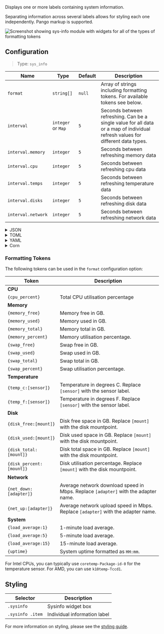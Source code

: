 Displays one or more labels containing system information. 

Separating information across several labels allows for styling each one independently. 
Pango markup is supported.

![Screenshot showing sys-info module with widgets for all of the types of formatting tokens](https://user-images.githubusercontent.com/5057870/196059090-4056d083-69f0-4e6f-9673-9e35dc29d9f0.png)


## Configuration

> Type: `sys_info`

| Name               | Type               | Default | Description                                                                                                                    |
|--------------------|--------------------|---------|--------------------------------------------------------------------------------------------------------------------------------|
| `format`           | `string[]`         | `null`  | Array of strings including formatting tokens. For available tokens see below.                                                  |
| `interval`         | `integer` or `Map` | `5`     | Seconds between refreshing. Can be a single value for all data or a map of individual refresh values for different data types. |
| `interval.memory`  | `integer`          | `5`     | Seconds between refreshing memory data                                                                                         |
| `interval.cpu`     | `integer`          | `5`     | Seconds between refreshing cpu data                                                                                            |
| `interval.temps`   | `integer`          | `5`     | Seconds between refreshing temperature data                                                                                    |
| `interval.disks`   | `integer`          | `5`     | Seconds between refreshing disk data                                                                                           |
| `interval.network` | `integer`          | `5`     | Seconds between refreshing network data                                                                                        |

<details>
<summary>JSON</summary>

```json
{
  "end": [
    {
      "format": [
        " {cpu_percent}% | {temp_c:k10temp-Tccd1}°C",
        " {memory_used} / {memory_total} GB ({memory_percent}%)",
        "| {swap_used} / {swap_total} GB ({swap_percent}%)",
        "󰋊 {disk_used:/} / {disk_total:/} GB ({disk_percent:/}%)",
        "󰓢 {net_down:enp39s0} / {net_up:enp39s0} Mbps",
        "󰖡 {load_average:1} | {load_average:5} | {load_average:15}",
        "󰥔 {uptime}"
      ],
      "interval": {
        "cpu": 1,
        "disks": 300,
        "memory": 30,
        "networks": 3,
        "temps": 5
      },
      "type": "sys_info"
    }
  ]
}
```

</details>

<details>
<summary>TOML</summary>

```toml
[[end]]
type = 'sys_info'
format = [
    ' {cpu_percent}% | {temp_c:k10temp-Tccd1}°C',
    ' {memory_used} / {memory_total} GB ({memory_percent}%)',
    '| {swap_used} / {swap_total} GB ({swap_percent}%)',
    '󰋊 {disk_used:/} / {disk_total:/} GB ({disk_percent:/}%)',
    '󰓢 {net_down:enp39s0} / {net_up:enp39s0} Mbps',
    '󰖡 {load_average:1} | {load_average:5} | {load_average:15}',
    '󰥔 {uptime}',
]

[end.interval]
cpu = 1
disks = 300
memory = 30
networks = 3
temps = 5


```

</details>

<details>
<summary>YAML</summary>

```yaml
end:
- format:
  - ' {cpu_percent}% | {temp_c:k10temp-Tccd1}°C'
  - ' {memory_used} / {memory_total} GB ({memory_percent}%)'
  - '| {swap_used} / {swap_total} GB ({swap_percent}%)'
  - '󰋊 {disk_used:/} / {disk_total:/} GB ({disk_percent:/}%)'
  - '󰓢 {net_down:enp39s0} / {net_up:enp39s0} Mbps'
  - '󰖡 {load_average:1} | {load_average:5} | {load_average:15}'
  - '󰥔 {uptime}'
  interval:
    cpu: 1
    disks: 300
    memory: 30
    networks: 3
    temps: 5
  type: sys_info
```

</details>

<details>
<summary>Corn</summary>

```corn
{
  end = [
    {
      type = "sys_info"

      interval.memory = 30
      interval.cpu = 1
      interval.temps = 5
      interval.disks = 300
      interval.networks = 3

      format = [
        " {cpu_percent}% | {temp_c:k10temp-Tccd1}°C"
        " {memory_used} / {memory_total} GB ({memory_percent}%)"
        "| {swap_used} / {swap_total} GB ({swap_percent}%)"
        "󰋊 {disk_used:/} / {disk_total:/} GB ({disk_percent:/}%)"
        "󰓢 {net_down:enp39s0} / {net_up:enp39s0} Mbps"
        "󰖡 {load_average:1} | {load_average:5} | {load_average:15}"
        "󰥔 {uptime}"
      ]
    }
  ]
}
```

</details>

### Formatting Tokens

The following tokens can be used in the `format` configuration option:

| Token                    | Description                                                                        |
|--------------------------|------------------------------------------------------------------------------------|
| **CPU**                  |                                                                                    |
| `{cpu_percent}`          | Total CPU utilisation percentage                                                   |
| **Memory**               |                                                                                    |
| `{memory_free}`          | Memory free in GB.                                                                 |
| `{memory_used}`          | Memory used in GB.                                                                 |
| `{memory_total}`         | Memory total in GB.                                                                |
| `{memory_percent}`       | Memory utilisation percentage.                                                     |
| `{swap_free}`            | Swap free in GB.                                                                   |
| `{swap_used}`            | Swap used in GB.                                                                   |
| `{swap_total}`           | Swap total in GB.                                                                  |
| `{swap_percent}`         | Swap utilisation percentage.                                                       |
| **Temperature**          |                                                                                    |
| `{temp_c:[sensor]}`      | Temperature in degrees C. Replace `[sensor]` with the sensor label.                |
| `{temp_f:[sensor]}`      | Temperature in degrees F. Replace `[sensor]` with the sensor label.                |
| **Disk**                 |                                                                                    |
| `{disk_free:[mount]}`    | Disk free space in GB. Replace `[mount]` with the disk mountpoint.                 |
| `{disk_used:[mount]}`    | Disk used space in GB. Replace `[mount]` with the disk mountpoint.                 |
| `{disk_total:[mount]}`   | Disk total space in GB. Replace `[mount]` with the disk mountpoint.                |
| `{disk_percent:[mount]}` | Disk utilisation percentage. Replace `[mount]` with the disk mountpoint.           |
| **Network**              |                                                                                    |
| `{net_down:[adapter]}`   | Average network download speed in Mbps. Replace `[adapter]` with the adapter name. |
| `{net_up:[adapter]}`     | Average network upload speed in Mbps. Replace `[adapter]` with the adapter name.   |
| **System**               |                                                                                    |
| `{load_average:1}`       | 1-minute load average.                                                             |
| `{load_average:5}`       | 5-minute load average.                                                             |
| `{load_average:15}`      | 15-minute load average.                                                            |
| `{uptime}`               | System uptime formatted as `HH:mm`.                                                |

For Intel CPUs, you can typically use `coretemp-Package-id-0` for the temperature sensor. For AMD, you can use `k10temp-Tccd1`.

## Styling

| Selector         | Description                  |
|------------------|------------------------------|
| `.sysinfo`       | Sysinfo widget box           |
| `.sysinfo .item` | Individual information label |

For more information on styling, please see the [styling guide](styling-guide).
